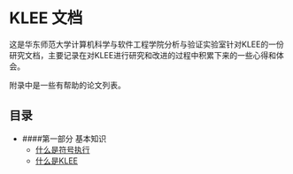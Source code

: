 KLEE 文档
=======

这是华东师范大学计算机科学与软件工程学院分析与验证实验室针对KLEE的一份研究文档，主要记录在对KLEE进行研究和改进的过程中积累下来的一些心得和体会。

附录中是一些有帮助的论文列表。

## 目录

* ####第一部分 基本知识
    * [什么是符号执行](part1/what-is-symbolic-execution.md)
    * [什么是KLEE](part1/what-is-klee.md)